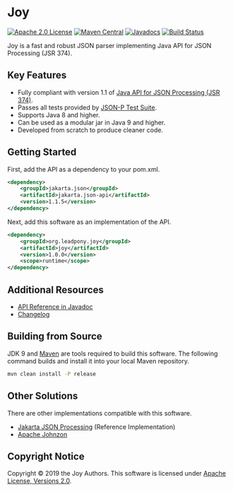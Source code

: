 # Joy

[![Apache 2.0 License](https://img.shields.io/:license-Apache%202.0-blue.svg)](https://www.apache.org/licenses/LICENSE-2.0)
[![Maven Central](https://img.shields.io/maven-central/v/org.leadpony.joy/joy.svg?label=Maven%20Central)](https://search.maven.org/search?q=g:%22org.leadpony.joy%22%20AND%20a:%22joy%22)
[![Javadocs](https://www.javadoc.io/badge/jakarta.json/jakarta.json-api.svg)](https://www.javadoc.io/doc/jakarta.json/jakarta.json-api)
[![Build Status](https://travis-ci.org/leadpony/joy.svg?branch=master)](https://travis-ci.org/leadpony/joy)

Joy is a fast and robust JSON parser implementing Java API for JSON Processing (JSR 374).

## Key Features

* Fully compliant with version 1.1 of [Java API for JSON Processing (JSR 374)].
* Passes all tests provided by [JSON-P Test Suite].
* Supports Java 8 and higher.
* Can be used as a modular jar in Java 9 and higher.
* Developed from scratch to produce cleaner code.

## Getting Started

First, add the API as a dependency to your pom.xml.

```xml
<dependency>
    <groupId>jakarta.json</groupId>
    <artifactId>jakarta.json-api</artifactId>
    <version>1.1.5</version>
</dependency>
```

Next, add this software as an implementation of the API.

```xml
<dependency>
    <groupId>org.leadpony.joy</groupId>
    <artifactId>joy</artifactId>
    <version>1.0.0</version>
    <scope>runtime</scope>
</dependency>
```

## Additional Resources
* [API Reference in Javadoc]
* [Changelog]

## Building from Source

JDK 9 and [Maven] are tools required to build this software. The following command builds and install it into your local Maven repository.

```bash
mvn clean install -P release
```

## Other Solutions

There are other implementations compatible with this software.

* [Jakarta JSON Processing] (Reference Implementation)
* [Apache Johnzon]

## Copyright Notice
Copyright &copy; 2019 the Joy Authors. This software is licensed under [Apache License, Versions 2.0][Apache 2.0 License].

[Apache 2.0 License]: https://www.apache.org/licenses/LICENSE-2.0
[Java API for JSON Processing (JSR 374)]: https://eclipse-ee4j.github.io/jsonp/
[JSON-P Test Suite]: https://github.com/leadpony/jsonp-test-suite
[API Reference in Javadoc]: https://www.javadoc.io/doc/jakarta.json/jakarta.json-api/1.1.5
[Changelog]: CHANGELOG.md
[Maven]: https://maven.apache.org/
[Jakarta JSON Processing]: https://eclipse-ee4j.github.io/jsonp/
[Apache Johnzon]: https://johnzon.apache.org/
